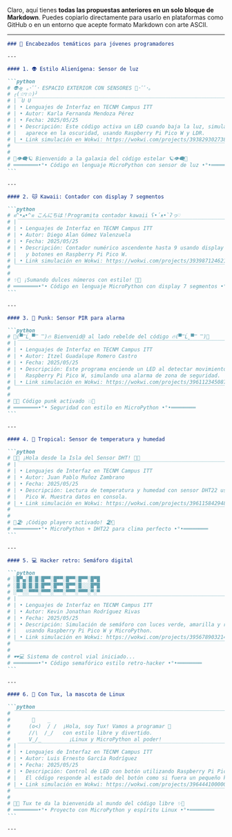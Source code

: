 Claro, aquí tienes **todas las propuestas anteriores en un solo bloque de Markdown**. Puedes copiarlo directamente para usarlo en plataformas como GitHub o en un entorno que acepte formato Markdown con arte ASCII.

---

````markdown
### 🧠 Encabezados temáticos para jóvenes programadores

---

#### 1. 👽 Estilo Alienígena: Sensor de luz

```python
# 👽🛸 ｡･ﾟﾟ･ ESPACIO EXTERIOR CON SENSORES 🌌･ﾟﾟ･｡
# ╭(☆▽☆)╯
# |￣U U￣￣￣￣￣￣￣￣￣￣￣￣￣￣￣￣￣￣￣￣￣￣￣￣￣￣￣￣￣￣￣￣￣￣￣￣￣￣￣￣￣￣￣|
# | • Lenguajes de Interfaz en TECNM Campus ITT                                            |
# | • Autor: Karla Fernanda Mendoza Pérez                                                  |
# | • Fecha: 2025/05/25                                                                    |
# | • Descripción: Este código activa un LED cuando baja la luz, simulando un OVNI que     |
# |   aparece en la oscuridad, usando Raspberry Pi Pico W y LDR.                           |
# | • Link simulación en Wokwi: https://wokwi.com/projects/393829302738231102              |
# ￣￣￣￣￣￣￣￣￣￣￣￣￣￣￣￣￣￣￣￣￣￣￣￣￣￣￣￣￣￣￣￣￣￣￣￣￣￣￣￣￣￣￣￣￣￣￣￣￣
#
# 🌠👁️‍🗨️🪐 Bienvenido a la galaxia del código estelar 🪐👁️‍🗨️🌠
# ════════•°• Código en lenguaje MicroPython con sensor de luz •°•════════
```

---

#### 2. 🐱 Kawaii: Contador con display 7 segmentos

```python
# ฅ^•ﻌ•^ฅ こんにちは！Programita contador kawaii ʕ•́ᴥ•̀ʔっ♡
# |￣￣￣￣￣￣￣￣￣￣￣￣￣￣￣￣￣￣￣￣￣￣￣￣￣￣￣￣￣￣￣￣￣￣￣￣￣￣￣￣￣￣|
# | • Lenguajes de Interfaz en TECNM Campus ITT                                            |
# | • Autor: Diego Alan Gómez Valenzuela                                                   |
# | • Fecha: 2025/05/25                                                                    |
# | • Descripción: Contador numérico ascendente hasta 9 usando display de 7 segmentos      |
# |   y botones en Raspberry Pi Pico W.                                                    |
# | • Link simulación en Wokwi: https://wokwi.com/projects/393987124621390221              |
# ￣￣￣￣￣￣￣￣￣￣￣￣￣￣￣￣￣￣￣￣￣￣￣￣￣￣￣￣￣￣￣￣￣￣￣￣￣￣￣￣￣￣￣￣￣￣￣￣￣
#
# ✨🎀 ¡Sumando dulces números con estilo! 🎀✨
# ════════•°• Código en lenguaje MicroPython con display 7 segmentos •°•═══════
```

---

#### 3. 🤘 Punk: Sensor PIR para alarma

```python
# 🤘(▀̿Ĺ̯▀̿ ̿)🔥 Bienvenid@ al lado rebelde del código 🔥(▀̿Ĺ̯▀̿ ̿)🤘
# |￣￣￣￣￣￣￣￣￣￣￣￣￣￣￣￣￣￣￣￣￣￣￣￣￣￣￣￣￣￣￣￣￣￣￣￣￣￣￣￣￣￣|
# | • Lenguajes de Interfaz en TECNM Campus ITT                                            |
# | • Autor: Itzel Guadalupe Romero Castro                                                 |
# | • Fecha: 2025/05/25                                                                    |
# | • Descripción: Este programa enciende un LED al detectar movimiento con sensor PIR en  |
# |   Raspberry Pi Pico W, simulando una alarma de zona de seguridad.                     |
# | • Link simulación en Wokwi: https://wokwi.com/projects/396112345087321509              |
# ￣￣￣￣￣￣￣￣￣￣￣￣￣￣￣￣￣￣￣￣￣￣￣￣￣￣￣￣￣￣￣￣￣￣￣￣￣￣￣￣￣￣￣￣￣￣￣￣￣
#
# 🚨💥 Código punk activado 💥🚨
# ════════•°• Seguridad con estilo en MicroPython •°•════════
```

---

#### 4. 🌴 Tropical: Sensor de temperatura y humedad

```python
# 🌴🌞 ¡Hola desde la Isla del Sensor DHT! 🍹🌊
# |￣￣￣￣￣￣￣￣￣￣￣￣￣￣￣￣￣￣￣￣￣￣￣￣￣￣￣￣￣￣￣￣￣￣￣￣￣￣￣￣￣￣|
# | • Lenguajes de Interfaz en TECNM Campus ITT                                            |
# | • Autor: Juan Pablo Muñoz Zambrano                                                     |
# | • Fecha: 2025/05/25                                                                    |
# | • Descripción: Lectura de temperatura y humedad con sensor DHT22 usando Raspberry Pi   |
# |   Pico W. Muestra datos en consola.                                                    |
# | • Link simulación en Wokwi: https://wokwi.com/projects/396115842948572423              |
# ￣￣￣￣￣￣￣￣￣￣￣￣￣￣￣￣￣￣￣￣￣￣￣￣￣￣￣￣￣￣￣￣￣￣￣￣￣￣￣￣￣￣￣￣￣￣￣￣￣
#
# 🌺🏖️ ¡Código playero activado! 🏖️🌺
# ════════•°• MicroPython + DHT22 para clima perfecto •°•════════
```

---

#### 5. 💻 Hacker retro: Semáforo digital

```python
# ░█▀▄░█░█░█▀▀░█▀▀░█▀▀░█▀▀░█▀█
# ░█░█░█░█░█▀▀░█▀▀░█▀▀░█░░░█▀█
# ░▀▀░░▀▀▀░▀▀▀░▀▀▀░▀▀▀░▀▀▀░▀░▀
# |￣￣￣￣￣￣￣￣￣￣￣￣￣￣￣￣￣￣￣￣￣￣￣￣￣￣￣￣￣￣￣￣￣￣￣￣￣￣￣￣￣￣|
# | • Lenguajes de Interfaz en TECNM Campus ITT                                            |
# | • Autor: Kevin Jonathan Rodríguez Rivas                                                |
# | • Fecha: 2025/05/25                                                                    |
# | • Descripción: Simulación de semáforo con luces verde, amarilla y roja, con temporizador|
# |   usando Raspberry Pi Pico W y MicroPython.                                            |
# | • Link simulación en Wokwi: https://wokwi.com/projects/395678903214513000              |
# ￣￣￣￣￣￣￣￣￣￣￣￣￣￣￣￣￣￣￣￣￣￣￣￣￣￣￣￣￣￣￣￣￣￣￣￣￣￣￣￣￣￣￣￣￣￣￣￣￣
#
# 🕶️💻 Sistema de control vial iniciado...
# ════════•°• Código semafórico estilo retro-hacker •°•════════
```

---

#### 6. 🐧 Con Tux, la mascota de Linux

```python
# ￣￣￣￣￣￣￣￣￣￣￣￣￣￣￣￣￣￣￣￣￣￣￣￣￣￣￣￣￣￣￣￣￣￣￣￣￣￣￣￣￣￣
#       🐧    _         
#      (o<)  / /  ¡Hola, soy Tux! Vamos a programar 🐧
#      //\  /_/   con estilo libre y divertido.
#      V_/_         ¡Linux y MicroPython al poder!
# |￣￣￣￣￣￣￣￣￣￣￣￣￣￣￣￣￣￣￣￣￣￣￣￣￣￣￣￣￣￣￣￣￣￣￣￣￣￣￣￣￣￣|
# | • Lenguajes de Interfaz en TECNM Campus ITT                                            |
# | • Autor: Luis Ernesto García Rodríguez                                                 |
# | • Fecha: 2025/05/25                                                                    |
# | • Descripción: Control de LED con botón utilizando Raspberry Pi Pico W en Linux.       |
# |   El código responde al estado del botón como si fuera un pequeño kernel 🐧             |
# | • Link simulación en Wokwi: https://wokwi.com/projects/396444100000000000              |
# ￣￣￣￣￣￣￣￣￣￣￣￣￣￣￣￣￣￣￣￣￣￣￣￣￣￣￣￣￣￣￣￣￣￣￣￣￣￣￣￣￣￣￣￣￣￣￣￣￣
#
# 🐧✨ Tux te da la bienvenida al mundo del código libre ✨🐧
# ════════•°• Proyecto con MicroPython y espíritu Linux •°•════════
```

---
````

